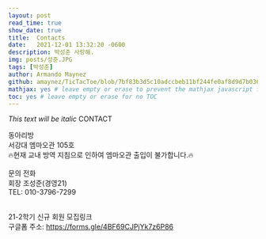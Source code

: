 ```yaml
---
layout: post
read_time: true
show_date: true
title:  Contacts
date:   2021-12-01 13:32:20 -0600
description: 박성준 사랑해.
img: posts/성준.JPG
tags: [박성준]
author: Armando Maynez
github: amaynez/TicTacToe/blob/7bf83b3d5c10adccbeb11bf244fe0af8d9d7b036/entities/Neural_Network.py#L199
mathjax: yes # leave empty or erase to prevent the mathjax javascript from loading
toc: yes # leave empty or erase for no TOC
---
```

*This text will be italic*
CONTACT

동아리방<br>
서강대 엠마오관 105호<br>
🔥현재 교내 방역 지침으로 인하여 엠마오관 출입이 불가합니다.🔥<br>
<br>
문의 전화<br>
회장 조성준(경영21) <br>
TEL: 010-3796-7299<br><br>

21-2학기 신규 회원 모집링크<br>
구글폼 주소: <https://forms.gle/4BF69CJPjYk7z6P86>

<!-- * 카카오맵 - 지도퍼가기 -->
<!-- 1. 지도 노드 -->
<div id="daumRoughmapContainer1626146447845" class="root_daum_roughmap root_daum_roughmap_landing"></div>

<!--
	2. 설치 스크립트
	* 지도 퍼가기 서비스를 2개 이상 넣을 경우, 설치 스크립트는 하나만 삽입합니다.
-->
<script charset="UTF-8" class="daum_roughmap_loader_script" src="https://ssl.daumcdn.net/dmaps/map_js_init/roughmapLoader.js"></script>

<!-- 3. 실행 스크립트 -->
<script charset="UTF-8">
	new daum.roughmap.Lander({
		"timestamp" : "1626146447845",
		"key" : "26ktb",
		"mapWidth" : "640",
		"mapHeight" : "360"
	}).render();
</script>

